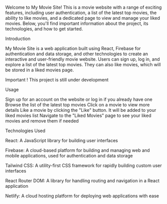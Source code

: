 Welcome to My Movie Site! This is a movie website with a range of exciting features, including user authentication, a list of the latest top movies, the ability to like movies, and a dedicated page to view and manage your liked movies. Below, you'll find important information about the project, its technologies, and how to get started.

Introduction


My Movie Site is a web application built using React, Firebase for authentication and data storage, and other technologies to create an interactive and user-friendly movie website. Users can sign up, log in, and explore a list of the latest top movies. They can also like movies, which will be stored in a liked movies page.

Important ! This project is still under development


Usage


Sign up for an account on the website or log in if you already have one
Browse the list of the latest top movies
Click on a movie to view more details
Like a movie by clicking the "Like" button. It will be added to your liked movies list
Navigate to the "Liked Movies" page to see your liked movies and remove them if needed

Technologies Used

React: A JavaScript library for building user interfaces

Firebase: A cloud-based platform for building and managing web and mobile applications, used for authentication and data storage

Tailwind CSS: A utility-first CSS framework for rapidly building custom user interfaces

React Router DOM: A library for handling routing and navigation in a React application

Netlify: A cloud hosting platform for deploying web applications with ease
